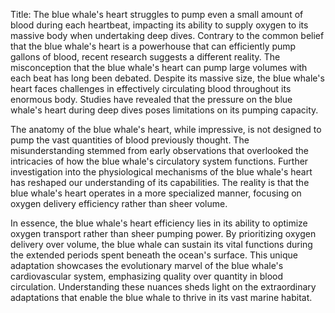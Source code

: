 Title: The blue whale's heart struggles to pump even a small amount of blood during each heartbeat, impacting its ability to supply oxygen to its massive body when undertaking deep dives.
Contrary to the common belief that the blue whale's heart is a powerhouse that can efficiently pump gallons of blood, recent research suggests a different reality. The misconception that the blue whale's heart can pump large volumes with each beat has long been debated. Despite its massive size, the blue whale's heart faces challenges in effectively circulating blood throughout its enormous body. Studies have revealed that the pressure on the blue whale's heart during deep dives poses limitations on its pumping capacity.

The anatomy of the blue whale's heart, while impressive, is not designed to pump the vast quantities of blood previously thought. The misunderstanding stemmed from early observations that overlooked the intricacies of how the blue whale's circulatory system functions. Further investigation into the physiological mechanisms of the blue whale's heart has reshaped our understanding of its capabilities. The reality is that the blue whale's heart operates in a more specialized manner, focusing on oxygen delivery efficiency rather than sheer volume.

In essence, the blue whale's heart efficiency lies in its ability to optimize oxygen transport rather than sheer pumping power. By prioritizing oxygen delivery over volume, the blue whale can sustain its vital functions during the extended periods spent beneath the ocean's surface. This unique adaptation showcases the evolutionary marvel of the blue whale's cardiovascular system, emphasizing quality over quantity in blood circulation. Understanding these nuances sheds light on the extraordinary adaptations that enable the blue whale to thrive in its vast marine habitat.
